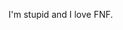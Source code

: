 I'm stupid and I love FNF.

<!---
DingusNumber33/DingusNumber33 is a ✨ special ✨ repository because its `README.md` (this file) appears on your GitHub profile.
You can click the Preview link to take a look at your changes.
--->
